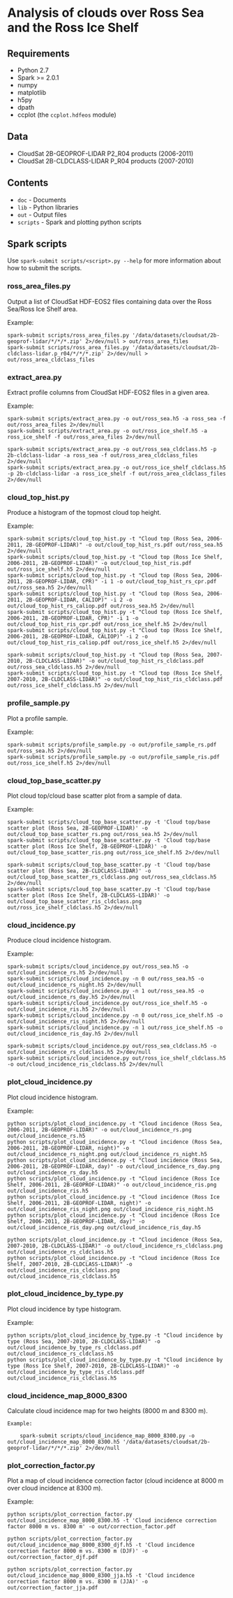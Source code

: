 # Analysis of clouds over Ross Sea and the Ross Ice Shelf

## Requirements

- Python 2.7
- Spark >= 2.0.1
- numpy
- matplotlib
- h5py
- dpath
- ccplot (the `ccplot.hdfeos` module)

## Data

- CloudSat 2B-GEOPROF-LIDAR P2_R04 products (2006-2011)
- CloudSat 2B-CLDCLASS-LIDAR P_R04 products (2007-2010)

## Contents

- `doc` - Documents
- `lib` - Python libraries
- `out` - Output files
- `scripts` - Spark and plotting python scripts

## Spark scripts

Use `spark-submit scripts/<script>.py --help` for more information about how
to submit the scripts.

### ross_area_files.py

Output a list of CloudSat HDF-EOS2 files containing data over the
Ross Sea/Ross Ice Shelf area.

Example:

    spark-submit scripts/ross_area_files.py '/data/datasets/cloudsat/2b-geoprof-lidar/*/*/*.zip' 2>/dev/null > out/ross_area_files
    spark-submit scripts/ross_area_files.py '/data/datasets/cloudsat/2b-cldclass-lidar.p_r04/*/*/*.zip' 2>/dev/null > out/ross_area_cldclass_files

### extract_area.py

Extract profile columns from CloudSat HDF-EOS2 files in a given area.

Example:

    spark-submit scripts/extract_area.py -o out/ross_sea.h5 -a ross_sea -f out/ross_area_files 2>/dev/null
    spark-submit scripts/extract_area.py -o out/ross_ice_shelf.h5 -a ross_ice_shelf -f out/ross_area_files 2>/dev/null

    spark-submit scripts/extract_area.py -o out/ross_sea_cldclass.h5 -p 2b-cldclass-lidar -a ross_sea -f out/ross_area_cldclass_files 2>/dev/null
    spark-submit scripts/extract_area.py -o out/ross_ice_shelf_cldclass.h5 -p 2b-cldclass-lidar -a ross_ice_shelf -f out/ross_area_cldclass_files 2>/dev/null

### cloud_top_hist.py

Produce a histogram of the topmost cloud top height.

Example:

    spark-submit scripts/cloud_top_hist.py -t "Cloud top (Ross Sea, 2006-2011, 2B-GEOPROF-LIDAR)" -o out/cloud_top_hist_rs.pdf out/ross_sea.h5 2>/dev/null
    spark-submit scripts/cloud_top_hist.py -t "Cloud top (Ross Ice Shelf, 2006-2011, 2B-GEOPROF-LIDAR)" -o out/cloud_top_hist_ris.pdf out/ross_ice_shelf.h5 2>/dev/null
    spark-submit scripts/cloud_top_hist.py -t "Cloud top (Ross Sea, 2006-2011, 2B-GEOPROF-LIDAR, CPR)" -i 1 -o out/cloud_top_hist_rs_cpr.pdf out/ross_sea.h5 2>/dev/null
    spark-submit scripts/cloud_top_hist.py -t "Cloud top (Ross Sea, 2006-2011, 2B-GEOPROF-LIDAR, CALIOP)" -i 2 -o out/cloud_top_hist_rs_caliop.pdf out/ross_sea.h5 2>/dev/null
    spark-submit scripts/cloud_top_hist.py -t "Cloud top (Ross Ice Shelf, 2006-2011, 2B-GEOPROF-LIDAR, CPR)" -i 1 -o out/cloud_top_hist_ris_cpr.pdf out/ross_ice_shelf.h5 2>/dev/null
    spark-submit scripts/cloud_top_hist.py -t "Cloud top (Ross Ice Shelf, 2006-2011, 2B-GEOPROF-LIDAR, CALIOP)" -i 2 -o out/cloud_top_hist_ris_caliop.pdf out/ross_ice_shelf.h5 2>/dev/null

    spark-submit scripts/cloud_top_hist.py -t "Cloud top (Ross Sea, 2007-2010, 2B-CLDCLASS-LIDAR)" -o out/cloud_top_hist_rs_cldclass.pdf out/ross_sea_cldclass.h5 2>/dev/null
    spark-submit scripts/cloud_top_hist.py -t "Cloud top (Ross Ice Shelf, 2007-2010, 2B-CLDCLASS-LIDAR)" -o out/cloud_top_hist_ris_cldclass.pdf out/ross_ice_shelf_cldclass.h5 2>/dev/null

### profile_sample.py

Plot a profile sample.

Example:

    spark-submit scripts/profile_sample.py -o out/profile_sample_rs.pdf out/ross_sea.h5 2>/dev/null
    spark-submit scripts/profile_sample.py -o out/profile_sample_ris.pdf out/ross_ice_shelf.h5 2>/dev/null

### cloud_top_base_scatter.py

Plot cloud top/cloud base scatter plot from a sample of data.

Example:

    spark-submit scripts/cloud_top_base_scatter.py -t 'Cloud top/base scatter plot (Ross Sea, 2B-GEOPROF-LIDAR)' -o out/cloud_top_base_scatter_rs.png out/ross_sea.h5 2>/dev/null
    spark-submit scripts/cloud_top_base_scatter.py -t 'Cloud top/base scatter plot (Ross Ice Shelf, 2B-GEOPROF-LIDAR)' -o out/cloud_top_base_scatter_ris.png out/ross_ice_shelf.h5 2>/dev/null

    spark-submit scripts/cloud_top_base_scatter.py -t 'Cloud top/base scatter plot (Ross Sea, 2B-CLDCLASS-LIDAR)' -o out/cloud_top_base_scatter_rs_cldclass.png out/ross_sea_cldclass.h5 2>/dev/null
    spark-submit scripts/cloud_top_base_scatter.py -t 'Cloud top/base scatter plot (Ross Ice Shelf, 2B-CLDCLASS-LIDAR)' -o out/cloud_top_base_scatter_ris_cldclass.png out/ross_ice_shelf_cldclass.h5 2>/dev/null

### cloud_incidence.py

Produce cloud incidence histogram.

Example:

    spark-submit scripts/cloud_incidence.py out/ross_sea.h5 -o out/cloud_incidence_rs.h5 2>/dev/null
    spark-submit scripts/cloud_incidence.py -n 0 out/ross_sea.h5 -o out/cloud_incidence_rs_night.h5 2>/dev/null
    spark-submit scripts/cloud_incidence.py -n 1 out/ross_sea.h5 -o out/cloud_incidence_rs_day.h5 2>/dev/null
    spark-submit scripts/cloud_incidence.py out/ross_ice_shelf.h5 -o out/cloud_incidence_ris.h5 2>/dev/null
    spark-submit scripts/cloud_incidence.py -n 0 out/ross_ice_shelf.h5 -o out/cloud_incidence_ris_night.h5 2>/dev/null
    spark-submit scripts/cloud_incidence.py -n 1 out/ross_ice_shelf.h5 -o out/cloud_incidence_ris_day.h5 2>/dev/null

    spark-submit scripts/cloud_incidence.py out/ross_sea_cldclass.h5 -o out/cloud_incidence_rs_cldclass.h5 2>/dev/null
    spark-submit scripts/cloud_incidence.py out/ross_ice_shelf_cldclass.h5 -o out/cloud_incidence_ris_cldclass.h5 2>/dev/null

### plot_cloud_incidence.py

Plot cloud incidence histogram.

Example:

    python scripts/plot_cloud_incidence.py -t "Cloud incidence (Ross Sea, 2006-2011, 2B-GEOPROF-LIDAR)" -o out/cloud_incidence_rs.png out/cloud_incidence_rs.h5
    python scripts/plot_cloud_incidence.py -t "Cloud incidence (Ross Sea, 2006-2011, 2B-GEOPROF-LIDAR, night)" -o out/cloud_incidence_rs_night.png out/cloud_incidence_rs_night.h5
    python scripts/plot_cloud_incidence.py -t "Cloud incidence (Ross Sea, 2006-2011, 2B-GEOPROF-LIDAR, day)" -o out/cloud_incidence_rs_day.png out/cloud_incidence_rs_day.h5
    python scripts/plot_cloud_incidence.py -t "Cloud incidence (Ross Ice Shelf, 2006-2011, 2B-GEOPROF-LIDAR)" -o out/cloud_incidence_ris.png out/cloud_incidence_ris.h5
    python scripts/plot_cloud_incidence.py -t "Cloud incidence (Ross Ice Shelf, 2006-2011, 2B-GEOPROF-LIDAR, night)" -o out/cloud_incidence_ris_night.png out/cloud_incidence_ris_night.h5
    python scripts/plot_cloud_incidence.py -t "Cloud incidence (Ross Ice Shelf, 2006-2011, 2B-GEOPROF-LIDAR, day)" -o out/cloud_incidence_ris_day.png out/cloud_incidence_ris_day.h5

    python scripts/plot_cloud_incidence.py -t "Cloud incidence (Ross Sea, 2007-2010, 2B-CLDCLASS-LIDAR)" -o out/cloud_incidence_rs_cldclass.png out/cloud_incidence_rs_cldclass.h5
    python scripts/plot_cloud_incidence.py -t "Cloud incidence (Ross Ice Shelf, 2007-2010, 2B-CLDCLASS-LIDAR)" -o out/cloud_incidence_ris_cldclass.png out/cloud_incidence_ris_cldclass.h5

### plot_cloud_incidence_by_type.py

Plot cloud incidence by type histogram.

Example:

    python scripts/plot_cloud_incidence_by_type.py -t "Cloud incidence by type (Ross Sea, 2007-2010, 2B-CLDCLASS-LIDAR)" -o out/cloud_incidence_by_type_rs_cldclass.pdf out/cloud_incidence_rs_cldclass.h5
    python scripts/plot_cloud_incidence_by_type.py -t "Cloud incidence by type (Ross Ice Shelf, 2007-2010, 2B-CLDCLASS-LIDAR)" -o out/cloud_incidence_by_type_ris_cldclass.pdf out/cloud_incidence_ris_cldclass.h5

### cloud_incidence_map_8000_8300

Calculate cloud incidence map for two heights (8000 m and 8300 m).

    Example:

        spark-submit scripts/cloud_incidence_map_8000_8300.py -o out/cloud_incidence_map_8000_8300.h5 '/data/datasets/cloudsat/2b-geoprof-lidar/*/*/*.zip' 2>/dev/null

### plot_correction_factor.py

Plot a map of cloud incidence correction factor (cloud incidence at 8000 m over cloud incidence at
8300 m).

Example:

    python scripts/plot_correction_factor.py out/cloud_incidence_map_8000_8300.h5 -t 'Cloud incidence correction factor 8000 m vs. 8300 m' -o out/correction_factor.pdf

    python scripts/plot_correction_factor.py out/cloud_incidence_map_8000_8300_djf.h5 -t 'Cloud incidence correction factor 8000 m vs. 8300 m (DJF)' -o out/correction_factor_djf.pdf

    python scripts/plot_correction_factor.py out/cloud_incidence_map_8000_8300_jja.h5 -t 'Cloud incidence correction factor 8000 m vs. 8300 m (JJA)' -o out/correction_factor_jja.pdf
